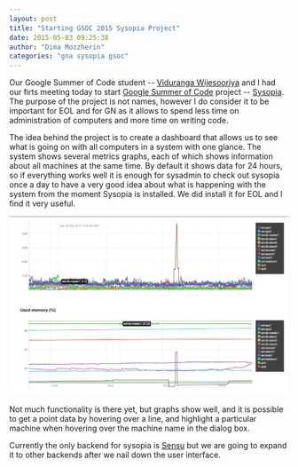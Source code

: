 ```yaml
---
layout: post
title: "Starting GSOC 2015 Sysopia Project"
date: 2015-05-03 09:25:38
author: "Dima Mozzherin"
categories: "gna sysopia gsoc"
---
```


Our Google Summer of Code student -- [Viduranga Wijesooriya][vidur] and I had
our firts meeting today to start [Google Summer of Code][gsoc] project --
[Sysopia][sysopia]. The purpose of the project is not names, however I do
consider it to be important for EOL and for GN as it allows to spend less time
on administration of computers and more time on writing code.

The idea behind the project is to create a dashboard that allows us to see what
is going on with all computers in a system with one glance. The system shows
several metrics graphs, each of which shows information about all machines at
the same time.  By default it shows data for 24 hours, so if everything works
well it is enough for sysadmin to check out sysopia once a day to have a very
good idea about what is happening with the system from the moment Sysopia is
installed. We did install it for EOL and I find it very useful.

[![sysopia][sysopia-img]][sysopia]

Not much functionality is there yet, but graphs show well, and it is possible
to get a point data by hovering over a line, and highlight a particular machine
when hovering over the machine name in the dialog box.

Currently the only backend for sysopia is [Sensu][sensu] but we are going to
expand it to other backends after we nail down the user interface.

[vidur]: https://github.com/vpowerrc
[gsoc]: https://www.google-melange.com/gsoc/project/details/google/gsoc2015/vpowerrc/5665117697998848
[sysopia]: https://github.com/EOL/sysopia
[sysopia-img]: /images/sysopia.png
[sensu]: http://sensuapp.org/
